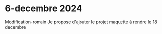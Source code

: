 # 6-decembre 2024

Modification-romain
Je propose d'ajouter le projet maquette à rendre le 18 decembre
